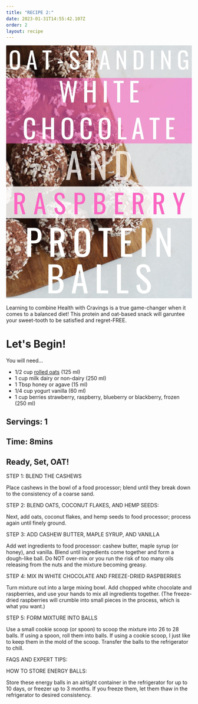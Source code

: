 ```yaml
---
title: "RECIPE 2:"
date: 2023-01-31T14:55:42.107Z
order: 2
layout: recipe
---
```

![](../uploads/490a3136-b93f-4cec-8881-daf6c43bc707.jpeg)

Learning to combine Health with Cravings is a true game-changer when it comes to a balanced diet! This protein and oat-based snack will garuntee your sweet-tooth to be satisfied and regret-FREE.

# Let's Begin!

You will need...

* 1/2 cup [rolled oats](https://oatseveryday.com/know-your-oats-2/#rolled-oats) (125 ml)
* 1 cup milk dairy or non-dairy (250 ml)
* 1 Tbsp honey or agave (15 ml)
* 1/4 cup yogurt vanilla (60 ml)
* 1 cup berries strawberry, raspberry, blueberry or blackberry, frozen (250 ml)

## Servings: 1

## Time: 8mins

## Ready, Set, OAT!

STEP 1: BLEND THE CASHEWS

Place cashews in the bowl of a food processor; blend until they break down to the consistency of a coarse sand.

STEP 2: BLEND OATS, COCONUT FLAKES, AND HEMP SEEDS:

Next, add oats, coconut flakes, and hemp seeds to food processor; process again until finely ground.

STEP 3: ADD CASHEW BUTTER, MAPLE SYRUP, AND VANILLA

Add wet ingredients to food processor: cashew butter, maple syrup (or honey), and vanilla. Blend until ingredients come together and form a dough-like ball. Do NOT over-mix or you run the risk of too many oils releasing from the nuts and the mixture becoming greasy.

STEP 4: MIX IN WHITE CHOCOLATE AND FREEZE-DRIED RASPBERRIES

Turn mixture out into a large mixing bowl. Add chopped white chocolate and raspberries, and use your hands to mix all ingredients together. (The freeze-dried raspberries will crumble into small pieces in the process, which is what you want.)

STEP 5: FORM MIXTURE INTO BALLS

Use a small cookie scoop (or spoon) to scoop the mixture into 26 to 28 balls. If using a spoon, roll them into balls. If using a cookie scoop, I just like to keep them in the mold of the scoop. Transfer the balls to the refrigerator to chill.

FAQS AND EXPERT TIPS:

HOW TO STORE ENERGY BALLS:

Store these energy balls in an airtight container in the refrigerator for up to 10 days, or freezer up to 3 months. If you freeze them, let them thaw in the refrigerator to desired consistency.